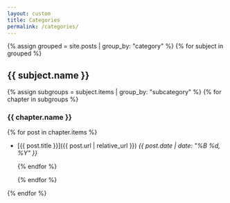 ```yaml
---
layout: custom
title: Categories
permalink: /categories/
---
```



{% assign grouped = site.posts | group_by: "category" %}
{% for subject in grouped %}

## <span class="category-title">{{ subject.name }}</span>

  {% assign subgroups = subject.items | group_by: "subcategory" %}
  {% for chapter in subgroups %}

### <span class="subcategory-title">{{ chapter.name }}</span>

  {% for post in chapter.items %}

- [{{ post.title }}]({{ post.url | relative_url }})
    _{{ post.date | date: "%B %d, %Y" }}_

  {% endfor %}

  {% endfor %}

{% endfor %}
